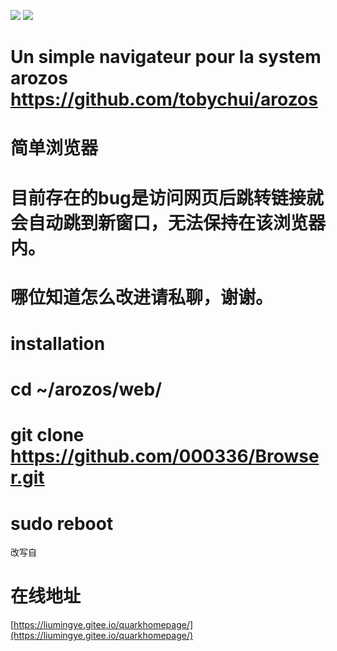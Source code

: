 ![](https://img.shields.io/badge/license-MIT-green)  ![](https://img.shields.io/badge/version-1.50-red)

# Un simple navigateur pour la system arozos https://github.com/tobychui/arozos
# 简单浏览器
# 目前存在的bug是访问网页后跳转链接就会自动跳到新窗口，无法保持在该浏览器内。
# 哪位知道怎么改进请私聊，谢谢。

# installation
# cd ~/arozos/web/
# git clone https://github.com/000336/Browser.git
# sudo reboot

改写自
# 在线地址
[https://liumingye.gitee.io/quarkhomepage/](https://liumingye.gitee.io/quarkhomepage/)

